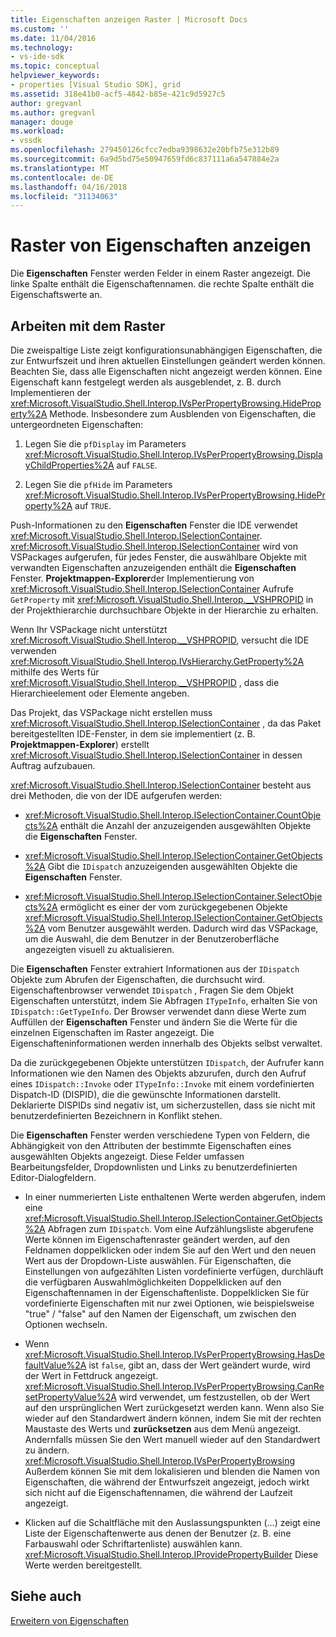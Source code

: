 ```yaml
---
title: Eigenschaften anzeigen Raster | Microsoft Docs
ms.custom: ''
ms.date: 11/04/2016
ms.technology:
- vs-ide-sdk
ms.topic: conceptual
helpviewer_keywords:
- properties [Visual Studio SDK], grid
ms.assetid: 318e41b0-acf5-4842-b85e-421c9d5927c5
author: gregvanl
ms.author: gregvanl
manager: douge
ms.workload:
- vssdk
ms.openlocfilehash: 279450126cfcc7edba9398632e20bfb75e312b89
ms.sourcegitcommit: 6a9d5bd75e50947659fd6c837111a6a547884e2a
ms.translationtype: MT
ms.contentlocale: de-DE
ms.lasthandoff: 04/16/2018
ms.locfileid: "31134063"
---
```

# <a name="properties-display-grid"></a>Raster von Eigenschaften anzeigen
Die **Eigenschaften** Fenster werden Felder in einem Raster angezeigt. Die linke Spalte enthält die Eigenschaftennamen. die rechte Spalte enthält die Eigenschaftswerte an.  
  
## <a name="working-with-the-grid"></a>Arbeiten mit dem Raster  
 Die zweispaltige Liste zeigt konfigurationsunabhängigen Eigenschaften, die zur Entwurfszeit und ihren aktuellen Einstellungen geändert werden können. Beachten Sie, dass alle Eigenschaften nicht angezeigt werden können. Eine Eigenschaft kann festgelegt werden als ausgeblendet, z. B. durch Implementieren der <xref:Microsoft.VisualStudio.Shell.Interop.IVsPerPropertyBrowsing.HideProperty%2A> Methode. Insbesondere zum Ausblenden von Eigenschaften, die untergeordneten Eigenschaften:  
  
1.  Legen Sie die `pfDisplay` im Parameters <xref:Microsoft.VisualStudio.Shell.Interop.IVsPerPropertyBrowsing.DisplayChildProperties%2A> auf `FALSE`.  
  
2.  Legen Sie die `pfHide` im Parameters <xref:Microsoft.VisualStudio.Shell.Interop.IVsPerPropertyBrowsing.HideProperty%2A> auf `TRUE`.  
  
 Push-Informationen zu den **Eigenschaften** Fenster die IDE verwendet <xref:Microsoft.VisualStudio.Shell.Interop.ISelectionContainer>. <xref:Microsoft.VisualStudio.Shell.Interop.ISelectionContainer> wird von VSPackages aufgerufen, für jedes Fenster, die auswählbare Objekte mit verwandten Eigenschaften anzuzeigenden enthält die **Eigenschaften** Fenster. **Projektmappen-Explorer**der Implementierung von <xref:Microsoft.VisualStudio.Shell.Interop.ISelectionContainer> Aufrufe `GetProperty` mit <xref:Microsoft.VisualStudio.Shell.Interop.__VSHPROPID> in der Projekthierarchie durchsuchbare Objekte in der Hierarchie zu erhalten.  
  
 Wenn Ihr VSPackage nicht unterstützt <xref:Microsoft.VisualStudio.Shell.Interop.__VSHPROPID>, versucht die IDE verwenden <xref:Microsoft.VisualStudio.Shell.Interop.IVsHierarchy.GetProperty%2A> mithilfe des Werts für <xref:Microsoft.VisualStudio.Shell.Interop.__VSHPROPID> , dass die Hierarchieelement oder Elemente angeben.  
  
 Das Projekt, das VSPackage nicht erstellen muss <xref:Microsoft.VisualStudio.Shell.Interop.ISelectionContainer> , da das Paket bereitgestellten IDE-Fenster, in dem sie implementiert (z. B. **Projektmappen-Explorer**) erstellt <xref:Microsoft.VisualStudio.Shell.Interop.ISelectionContainer> in dessen Auftrag aufzubauen.  
  
 <xref:Microsoft.VisualStudio.Shell.Interop.ISelectionContainer> besteht aus drei Methoden, die von der IDE aufgerufen werden:  
  
-   <xref:Microsoft.VisualStudio.Shell.Interop.ISelectionContainer.CountObjects%2A> enthält die Anzahl der anzuzeigenden ausgewählten Objekte die **Eigenschaften** Fenster.  
  
-   <xref:Microsoft.VisualStudio.Shell.Interop.ISelectionContainer.GetObjects%2A> Gibt die `IDispatch` anzuzeigenden ausgewählten Objekte die **Eigenschaften** Fenster.  
  
-   <xref:Microsoft.VisualStudio.Shell.Interop.ISelectionContainer.SelectObjects%2A> ermöglicht es einer der vom zurückgegebenen Objekte <xref:Microsoft.VisualStudio.Shell.Interop.ISelectionContainer.GetObjects%2A> vom Benutzer ausgewählt werden. Dadurch wird das VSPackage, um die Auswahl, die dem Benutzer in der Benutzeroberfläche angezeigten visuell zu aktualisieren.  
  
 Die **Eigenschaften** Fenster extrahiert Informationen aus der `IDispatch` Objekte zum Abrufen der Eigenschaften, die durchsucht wird. Eigenschaftenbrowser verwendet `IDispatch` , Fragen Sie dem Objekt Eigenschaften unterstützt, indem Sie Abfragen `ITypeInfo`, erhalten Sie von `IDispatch::GetTypeInfo`. Der Browser verwendet dann diese Werte zum Auffüllen der **Eigenschaften** Fenster und ändern Sie die Werte für die einzelnen Eigenschaften im Raster angezeigt. Die Eigenschafteninformationen werden innerhalb des Objekts selbst verwaltet.  
  
 Da die zurückgegebenen Objekte unterstützen `IDispatch`, der Aufrufer kann Informationen wie den Namen des Objekts abzurufen, durch den Aufruf eines `IDispatch::Invoke` oder `ITypeInfo::Invoke` mit einem vordefinierten Dispatch-ID (DISPID), die die gewünschte Informationen darstellt. Deklarierte DISPIDs sind negativ ist, um sicherzustellen, dass sie nicht mit benutzerdefinierten Bezeichnern in Konflikt stehen.  
  
 Die **Eigenschaften** Fenster werden verschiedene Typen von Feldern, die Abhängigkeit von den Attributen der bestimmte Eigenschaften eines ausgewählten Objekts angezeigt. Diese Felder umfassen Bearbeitungsfelder, Dropdownlisten und Links zu benutzerdefinierten Editor-Dialogfeldern.  
  
-   In einer nummerierten Liste enthaltenen Werte werden abgerufen, indem eine <xref:Microsoft.VisualStudio.Shell.Interop.ISelectionContainer.GetObjects%2A> Abfragen zum `IDispatch`. Vom eine Aufzählungsliste abgerufene Werte können im Eigenschaftenraster geändert werden, auf den Feldnamen doppelklicken oder indem Sie auf den Wert und den neuen Wert aus der Dropdown-Liste auswählen. Für Eigenschaften, die Einstellungen von aufgezählten Listen vordefinierte verfügen, durchläuft die verfügbaren Auswahlmöglichkeiten Doppelklicken auf den Eigenschaftennamen in der Eigenschaftenliste. Doppelklicken Sie für vordefinierte Eigenschaften mit nur zwei Optionen, wie beispielsweise "true" / "false" auf den Namen der Eigenschaft, um zwischen den Optionen wechseln.  
  
-   Wenn <xref:Microsoft.VisualStudio.Shell.Interop.IVsPerPropertyBrowsing.HasDefaultValue%2A> ist `false`, gibt an, dass der Wert geändert wurde, wird der Wert in Fettdruck angezeigt. <xref:Microsoft.VisualStudio.Shell.Interop.IVsPerPropertyBrowsing.CanResetPropertyValue%2A> wird verwendet, um festzustellen, ob der Wert auf den ursprünglichen Wert zurückgesetzt werden kann. Wenn also Sie wieder auf den Standardwert ändern können, indem Sie mit der rechten Maustaste des Werts und **zurücksetzen** aus dem Menü angezeigt. Andernfalls müssen Sie den Wert manuell wieder auf den Standardwert zu ändern. <xref:Microsoft.VisualStudio.Shell.Interop.IVsPerPropertyBrowsing> Außerdem können Sie mit dem lokalisieren und blenden die Namen von Eigenschaften, die während der Entwurfszeit angezeigt, jedoch wirkt sich nicht auf die Eigenschaftennamen, die während der Laufzeit angezeigt.  
  
-   Klicken auf die Schaltfläche mit den Auslassungspunkten (...) zeigt eine Liste der Eigenschaftenwerte aus denen der Benutzer (z. B. eine Farbauswahl oder Schriftartenliste) auswählen kann. <xref:Microsoft.VisualStudio.Shell.Interop.IProvidePropertyBuilder> Diese Werte werden bereitgestellt.  
  
## <a name="see-also"></a>Siehe auch  
 [Erweitern von Eigenschaften](../../extensibility/internals/extending-properties.md)